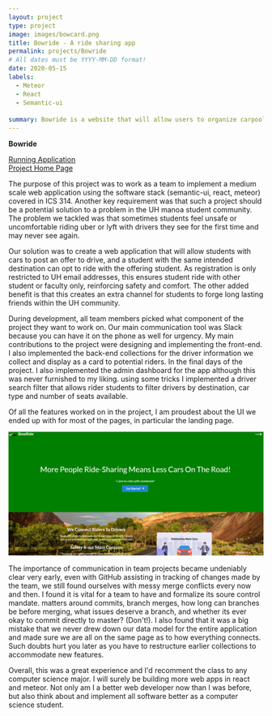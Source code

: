```yaml
---
layout: project
type: project
image: images/bowcard.png
title: Bowride - A ride sharing app
permalink: projects/Bowride
# All dates must be YYYY-MM-DD format!
date: 2020-05-15
labels:
  - Meteor
  - React
  - Semantic-ui

summary: Bowride is a website that will allow users to organize carpools with other members of the UH community. Users can sign up to be a driver or rider, and drivers can search for riders that are most convenient to/from campus. This was a group effort for the ICS314 (Software engineering) final project.
---
```

__Bowride__

[<i class="large car green icon"></i>Running Application](http://bowride.meteorapp.com/#/)<br>
[<i class="large github icon"></i>Project Home Page](https://github.com/bowride/bowride.github.io)<br>

The purpose of this project was to work as a team to implement a medium scale  web application using the software stack (semantic-ui, react, meteor) covered in ICS 314. Another key requirement was that such a project should be a potential solution to a problem in the UH manoa student community. The problem we tackled was that sometimes students feel unsafe or uncomfortable riding uber or lyft with drivers they see for the first time and may never see again.

Our solution was to create a web application that will allow students with cars to post an offer to drive, and a student with the same intended destination can opt to ride with the offering student. As registration is only restricted to UH email addresses, this ensures student ride with other student or faculty only, reinforcing safety and comfort. The other added benefit is that this creates an extra channel for students to forge long lasting friends within the UH community.

During development, all team members picked what component of the project they want to work on. Our main communication tool was Slack because you can have it on the phone as well for urgency. My main contributions to the project were designing and implementing the front-end. I also implemented the back-end collections for the driver  information we collect and display as a card to potential riders. In the final days of the project. I also implemented the admin  dashboard for the app  although this was never furnished to my liking. using some tricks I  implemented a driver search filter that allows rider students to filter drivers by destination, car type and number of seats available. 

Of all the features worked on in the project, I am proudest about the UI we ended up with for most of the pages, in particular the landing page.

<img class="ui image" src="../images/M2_Landding_V2.png">


The importance of communication in team projects became undeniably clear very early, even with GitHub assisting in  tracking of changes made by the team, we still found ourselves  with messy merge conflicts every now and then. I found it is vital for a team to have and formalize its soure control mandate. matters around commits, branch merges, how long can branches be before merging, what issues deserve a branch, and whether its ever okay to commit directly to master? (Don't!). I also found that it was a big mistake that we never drew down our data model for the entire application and made sure we are all on the same page as to how everything connects. Such doubts hurt you later as you have to restructure earlier collections to accommodate new features.

Overall, this was a great experience and I'd recomment the class to any computer science major. I will surely be building more web apps in react and meteor. Not only am I a better web developer now than I was before, but also think about and implement all software better as a computer science student. 











